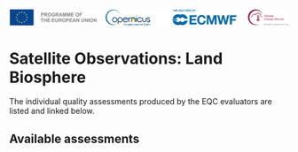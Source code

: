 ![logo](../../LogoLine_horizon_C3S.png)

# Satellite Observations: Land Biosphere

The individual quality assessments produced by the EQC evaluators are listed and linked below.

## Available assessments

```{tableofcontents}
```
